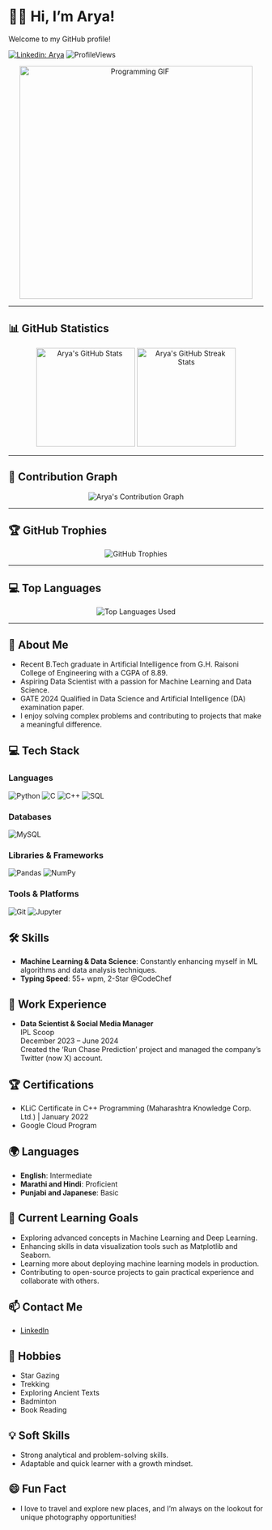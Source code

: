 # 👋🏼 Hi, I’m Arya!

Welcome to my GitHub profile!

[![Linkedin: Arya](https://img.shields.io/badge/-Arya-blue?style=flat-square&logo=Linkedin&logoColor=white)](https://www.linkedin.com/in/arya-io/)
![ProfileViews](https://komarev.com/ghpvc/?username=arya-io&label=Profile+Views)

<p align="center">
  <img src="https://images-wixmp-ed30a86b8c4ca887773594c2.wixmp.com/f/c83c004e-1370-4756-88e5-4071de797088/dgdq8br-09cc7ad6-a021-47a5-b0e0-917b12b0f7a7.gif?token=eyJ0eXAiOiJKV1QiLCJhbGciOiJIUzI1NiJ9.eyJzdWIiOiJ1cm46YXBwOjdlMGQxODg5ODIyNjQzNzNhNWYwZDQxNWVhMGQyNmUwIiwiaXNzIjoidXJuOmFwcDo3ZTBkMTg4OTgyMjY0MzczYTVmMGQ0MTVlYTBkMjZlMCIsIm9iaiI6W1t7InBhdGgiOiJcL2ZcL2M4M2MwMDRlLTEzNzAtNDc1Ni04OGU1LTQwNzFkZTc5NzA4OFwvZGdkcThici0wOWNjN2FkNi1hMDIxLTQ3YTUtYjBlMC05MTdiMTJiMGY3YTcuZ2lmIn1dXSwiYXVkIjpbInVybjpzZXJ2aWNlOmZpbGUuZG93bmxvYWQiXX0.tqRMtE-b2QiI2nnefNxSDMJvZCcYqFmq2ccg_Xfzqb8" width="460" alt="Programming GIF">
</p>

---

## 📊 GitHub Statistics

<div align="center">
  <img height="195px" src="https://github-readme-stats.vercel.app/api?username=arya-io&show_icons=true&hide_border=true&theme=radical" alt="Arya's GitHub Stats" />
  <img height="195px" src="https://github-readme-streak-stats.herokuapp.com/?user=arya-io&hide_border=true&theme=radical" alt="Arya's GitHub Streak Stats" />
</div>

---

## 🌟 Contribution Graph

<p align="center">
  <img src="https://github-readme-activity-graph.vercel.app/graph?username=arya-io&bg_color=1a1b27&color=ffffff&line=ff4f4f&point=fdfdfd&area=true&hide_border=true" alt="Arya's Contribution Graph" />
</p>

---

## 🏆 GitHub Trophies

<p align="center">
  <img src="https://github-profile-trophy.vercel.app/?username=arya-io&theme=radical&no-frame=true&row=1&column=7" alt="GitHub Trophies" />
</p>


---

## 💻 Top Languages

<p align="center">
  <img src="https://github-readme-stats.vercel.app/api/top-langs/?username=arya-io&layout=compact&theme=radical&hide_border=true" alt="Top Languages Used" />
</p>

---

## 🚀 About Me

- Recent B.Tech graduate in Artificial Intelligence from G.H. Raisoni College of Engineering with a CGPA of 8.89.
- Aspiring Data Scientist with a passion for Machine Learning and Data Science.
- GATE 2024 Qualified in Data Science and Artificial Intelligence (DA) examination paper.
- I enjoy solving complex problems and contributing to projects that make a meaningful difference.

## 💻 Tech Stack

### Languages
![Python](https://img.shields.io/badge/Python-3776AB?style=flat-square&logo=python&logoColor=white)
![C](https://img.shields.io/badge/C-A8B9CC?style=flat-square&logo=c&logoColor=white)
![C++](https://img.shields.io/badge/C%2B%2B-00599C?style=flat-square&logo=c%2B%2B&logoColor=white)
![SQL](https://img.shields.io/badge/SQL-003B57?style=flat-square&logo=postgresql&logoColor=white)

### Databases
![MySQL](https://img.shields.io/badge/MySQL-005C84?style=flat-square&logo=mysql&logoColor=white)

### Libraries & Frameworks
![Pandas](https://img.shields.io/badge/Pandas-150458?style=flat-square&logo=pandas&logoColor=white)
![NumPy](https://img.shields.io/badge/NumPy-013243?style=flat-square&logo=numpy&logoColor=white)

### Tools & Platforms
![Git](https://img.shields.io/badge/Git-F05032?style=flat-square&logo=git&logoColor=white)
![Jupyter](https://img.shields.io/badge/Jupyter-DA5B0E?style=flat-square&logo=jupyter&logoColor=white)

## 🛠️ Skills
- **Machine Learning & Data Science**: Constantly enhancing myself in ML algorithms and data analysis techniques.
- **Typing Speed**: 55+ wpm, 2-Star @CodeChef

## 💼 Work Experience
- **Data Scientist & Social Media Manager**  
  IPL Scoop  
  December 2023 – June 2024  
  Created the ‘Run Chase Prediction’ project and managed the company’s Twitter (now X) account.

## 🏆 Certifications
- KLiC Certificate in C++ Programming (Maharashtra Knowledge Corp. Ltd.) | January 2022
- Google Cloud Program

## 🌍 Languages
- **English**: Intermediate
- **Marathi and Hindi**: Proficient
- **Punjabi and Japanese**: Basic

## 🎯 Current Learning Goals
- Exploring advanced concepts in Machine Learning and Deep Learning.
- Enhancing skills in data visualization tools such as Matplotlib and Seaborn.
- Learning more about deploying machine learning models in production.
- Contributing to open-source projects to gain practical experience and collaborate with others.

## 📫 Contact Me
- [LinkedIn](https://linkedin.com/aryaai)

## 🎨 Hobbies
- Star Gazing
- Trekking
- Exploring Ancient Texts
- Badminton
- Book Reading

## 💡 Soft Skills
- Strong analytical and problem-solving skills.
- Adaptable and quick learner with a growth mindset.

## 😄 Fun Fact
- I love to travel and explore new places, and I’m always on the lookout for unique photography opportunities!



<!---
arya-io/arya-io is a ✨ special ✨ repository because its `README.md` (this file) appears on your GitHub profile.
You can click the Preview link to take a look at your changes.
--->


<!--
**arya-io/arya-io** is a ✨ _special_ ✨ repository because its `README.md` (this file) appears on your GitHub profile.

Here are some ideas to get you started:

- 🔭 I’m currently working on ...
- 🌱 I’m currently learning ...
- 👯 I’m looking to collaborate on ...
- 🤔 I’m looking for help with ...
- 💬 Ask me about ...
- 📫 How to reach me: ...
- 😄 Pronouns: ...
- ⚡ Fun fact: ...
-->
